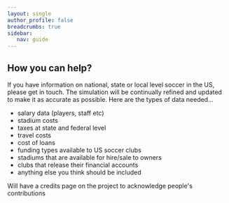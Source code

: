 ```yaml
---
layout: single
author_profile: false
breadcrumbs: true
sidebar:
   nav: guide
---
```


## [](#header-2)How you can help?
If you have information on national, state or local level soccer in the US, please get in touch. The simulation will be continually refined and updated to make it as accurate as possible.
Here are the types of data needed...

*   salary data (players, staff etc)
*   stadium costs
*   taxes at state and federal level
*   travel costs
*   cost of loans
*   funding types available to US soccer clubs
*   stadiums that are available for hire/sale to owners
*   clubs that release their financial accounts
*   anything else you think should be included

Will have a credits page on the project to acknowledge people's contributions